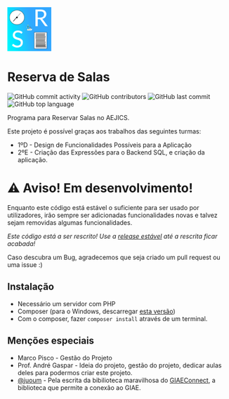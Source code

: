 <img src="assets/logo.png" width="100">

# Reserva de Salas
![GitHub commit activity](https://img.shields.io/github/commit-activity/t/aejics/reservasalas)
![GitHub contributors](https://img.shields.io/github/contributors/aejics/reservasalas)
![GitHub last commit](https://img.shields.io/github/last-commit/aejics/reservasalas)
![GitHub top language](https://img.shields.io/github/languages/top/aejics/reservasalas)

Programa para Reservar Salas no AEJICS.

Este projeto é possível graças aos trabalhos das seguintes turmas:

- 1ºD - Design de Funcionalidades Possíveis para a Aplicação
- 2ºE - Criação das Expressões para o Backend SQL, e criação da aplicação.

# ⚠️ Aviso! Em desenvolvimento!
Enquanto este código está estável o suficiente para ser usado por utilizadores, irão sempre ser adicionadas funcionalidades novas e talvez sejam removidas algumas funcionalidades.

<i>Este código está a ser rescrito! Use a [release estável](https://github.com/aejics/ReservaSalas/releases/tag/v1.0) até a rescrita ficar acabada!</i>

Caso descubra um Bug, agradecemos que seja criado um pull request ou uma issue :)

## Instalação

- Necessário um servidor com PHP
- Composer (para o Windows, descarregar [esta versão](https://getcomposer.org/Composer-Setup.exe))
- Com o composer, fazer `composer install` através de um terminal.

## Menções especiais
- Marco Pisco - Gestão do Projeto
- Prof. André Gaspar - Ideia do projeto, gestão do projeto, dedicar aulas deles para podermos criar este projeto.
- [@juoum](https://github.com/itsjuoum/) - Pela escrita da bibilioteca maravilhosa do [GIAEConnect](https://github.com/itsjuoum/GIAEConnect), a biblioteca que permite a conexão ao GIAE.
